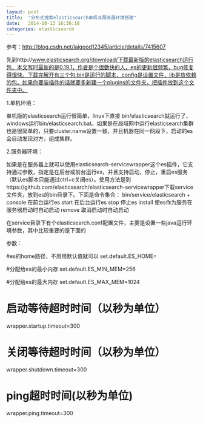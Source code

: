 ```yaml
---
layout: post
title:  "分布式搜索elasticsearch单机与服务器环境搭建"
date:   2014-10-13 16:36:18
categories: elasticsearch
---
```


参考：http://blog.csdn.net/laigood12345/article/details/7415607

先到http://www.elasticsearch.org/download/下载最新版的elasticsearch运行包，本文写时最新的是0.19.1，作者是个很勤快的人，es的更新很频繁，bug修复得很快。下载完解开有三个包:bin是运行的脚本，config是设置文件，lib是放依赖的包。如果你要装插件的话就要多新建一个plugins的文件夹，把插件放到这个文件夹中。

1.单机环境：

单机版的elasticsearch运行很简单，linux下直接 bin/elasticsearch就运行了，windows运行bin/elasticsearch.bat。如果是在局域网中运行elasticsearch集群也是很简单的，只要cluster.name设置一致，并且机器在同一网段下，启动的es会自动发现对方，组成集群。

2.服务器环境：

如果是在服务器上就可以使用elasticsearch-servicewrapper这个es插件，它支持通过参数，指定是在后台或前台运行es，并且支持启动，停止，重启es服务（默认es脚本只能通过ctrl+c关闭es）。使用方法是到https://github.com/elasticsearch/elasticsearch-servicewrapper下载service文件夹，放到es的bin目录下。下面是命令集合：
bin/service/elasticsearch +
console 在前台运行es
start 在后台运行es
stop 停止es
install 使es作为服务在服务器启动时自动启动
remove 取消启动时自动启动

在service目录下有个elasticsearch.conf配置文件，主要是设置一些java运行环境参数，其中比较重要的是下面的

参数：

#es的home路径，不用用默认值就可以
set.default.ES_HOME=<Path to ElasticSearch Home>

#分配给es的最小内存
set.default.ES_MIN_MEM=256

#分配给es的最大内存
set.default.ES_MAX_MEM=1024


# 启动等待超时时间（以秒为单位）
wrapper.startup.timeout=300

# 关闭等待超时时间（以秒为单位）

wrapper.shutdown.timeout=300

# ping超时时间(以秒为单位)

wrapper.ping.timeout=300